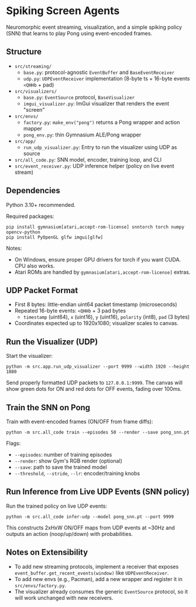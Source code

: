 # Spiking Screen Agents

Neuromorphic event streaming, visualization, and a simple spiking policy (SNN) that learns to play Pong using event-encoded frames.

## Structure

- `src/streaming/`
  - `base.py`: protocol-agnostic `EventBuffer` and `BaseEventReceiver`
  - `udp.py`: `UDPEventReceiver` implementation (8-byte ts + 16-byte events `<QHHb` + pad)
- `src/visualizers/`
  - `base.py`: `EventSource` protocol, `BaseVisualizer`
  - `imgui_visualizer.py`: ImGui visualizer that renders the event "screen"
- `src/envs/`
  - `factory.py`: `make_env("pong")` returns a Pong wrapper and action mapper
  - `pong_env.py`: thin Gymnasium ALE/Pong wrapper
- `src/app/`
  - `run_udp_visualizer.py`: Entry to run the visualizer using UDP as source
- `src/all_code.py`: SNN model, encoder, training loop, and CLI
- `src/event_receiver.py`: UDP inference helper (policy on live event stream)

## Dependencies

Python 3.10+ recommended.

Required packages:

```
pip install gymnasium[atari,accept-rom-license] snntorch torch numpy opencv-python
pip install PyOpenGL glfw imgui[glfw]
```

Notes:
- On Windows, ensure proper GPU drivers for torch if you want CUDA. CPU also works.
- Atari ROMs are handled by `gymnasium[atari,accept-rom-license]` extras.

## UDP Packet Format

- First 8 bytes: little-endian uint64 packet timestamp (microseconds)
- Repeated 16-byte events: `<QHHb` + 3 pad bytes
  - `timestamp` (uint64), `x` (uint16), `y` (uint16), `polarity` (int8), `pad` (3 bytes)
- Coordinates expected up to 1920x1080; visualizer scales to canvas.

## Run the Visualizer (UDP)

Start the visualizer:

```
python -m src.app.run_udp_visualizer --port 9999 --width 1920 --height 1080
```

Send properly formatted UDP packets to `127.0.0.1:9999`. The canvas will show green dots for ON and red dots for OFF events, fading over 100ms.

## Train the SNN on Pong

Train with event-encoded frames (ON/OFF from frame diffs):

```
python -m src.all_code train --episodes 50 --render --save pong_snn.pt
```

Flags:
- `--episodes`: number of training episodes
- `--render`: show Gym's RGB render (optional)
- `--save`: path to save the trained model
- `--threshold`, `--stride`, `--lr`: encoder/training knobs

## Run Inference from Live UDP Events (SNN policy)

Run the trained policy on live UDP events:

```
python -m src.all_code infer-udp --model pong_snn.pt --port 9999
```

This constructs 2xHxW ON/OFF maps from UDP events at ~30Hz and outputs an action (noop/up/down) with probabilities.

## Notes on Extensibility

- To add new streaming protocols, implement a receiver that exposes `event_buffer.get_recent_events(window)` like `UDPEventReceiver`.
- To add new envs (e.g., Pacman), add a new wrapper and register it in `src/envs/factory.py`.
- The visualizer already consumes the generic `EventSource` protocol, so it will work unchanged with new receivers.

